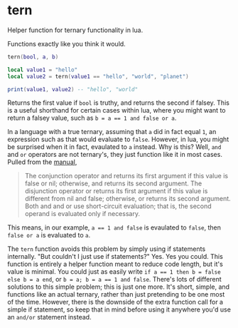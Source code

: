 # tern
Helper function for ternary functionality in lua.

Functions exactly like you think it would.

```lua
tern(bool, a, b)

local value1 = "hello"
local value2 = tern(value1 == "hello", "world", "planet")

print(value1, value2) -- "hello", "world"
```
Returns the first value if `bool` is truthy, and returns the second if falsey. This is a useful shorthand for certain cases within lua, where you might want to return a falsey value, such as `b = a == 1 and false or a`.

In a language with a true ternary, assuming that `a` did in fact equal `1`, an expression such as that would evaluate to `false`. However, in lua, you might be surprised when it in fact, evaulated to `a` instead. Why is this? Well, `and` and `or` operators are not ternary's, they just function like it in most cases. Pulled from the [manual](https://www.lua.org/manual/5.4/manual.html#:~:text=The%20conjunction%20operator,only%20if%20necessary.),
> The conjunction operator and returns its first argument if this value is false or nil; otherwise, and returns its second argument. The disjunction operator or returns its first argument if this value is different from nil and false; otherwise, or returns its second argument. Both and and or use short-circuit evaluation; that is, the second operand is evaluated only if necessary.

This means, in our example, `a == 1 and false` is evaulated to `false`, then `false or a` is evaluated to `a`.

The `tern` function avoids this problem by simply using if statements internally. "But couldn't I just use if statements?" Yes. Yes you could. This function is entirely a helper function meant to reduce code length, but it's value is minimal. You could just as easily write `if a == 1 then b = false else b = a end`, or `b = a; b = a == 1 and false`. There's lots of different solutions to this simple problem; this is just one more. It's short, simple, and functions like an actual ternary, rather than just pretending to be one most of the time. However, there is the downside of the extra function call for a simple if statement, so keep that in mind before using it anywhere you'd use an `and/or` statement instead.